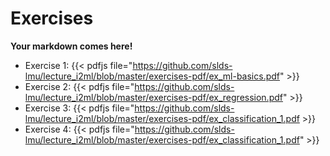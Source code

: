 # Exercises

__Your markdown comes here!__

- Exercise 1: {{< pdfjs file="https://github.com/slds-lmu/lecture_i2ml/blob/master/exercises-pdf/ex_ml-basics.pdf" >}}
- Exercise 2: {{< pdfjs file="https://github.com/slds-lmu/lecture_i2ml/blob/master/exercises-pdf/ex_regression.pdf" >}}
- Exercise 3: {{< pdfjs file="https://github.com/slds-lmu/lecture_i2ml/blob/master/exercises-pdf/ex_classification_1.pdf >}}
- Exercise 4: {{< pdfjs file="https://github.com/slds-lmu/lecture_i2ml/blob/master/exercises-pdf/ex_classification_1.pdf" >}}
